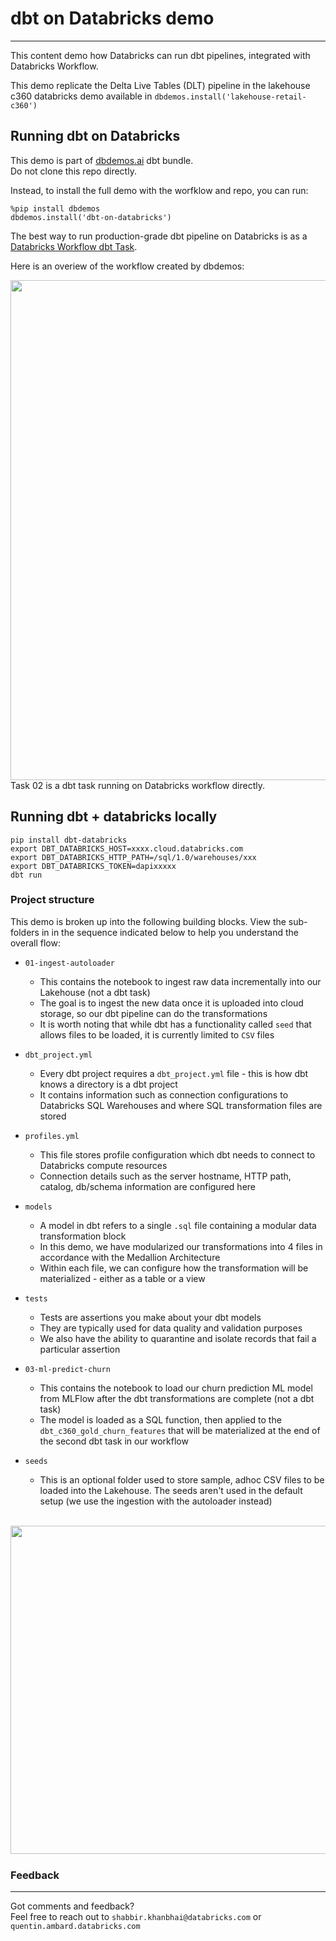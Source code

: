 # dbt on Databricks demo
---

This content demo how Databricks can run dbt pipelines, integrated with Databricks Workflow.

This demo replicate the Delta Live Tables (DLT) pipeline in the lakehouse c360 databricks demo available in `dbdemos.install('lakehouse-retail-c360')`

## Running dbt on Databricks


This demo is part of [dbdemos.ai](http://www.dbdemos.ai) dbt bundle. <br/> Do not clone this repo directly. 

Instead, to install the full demo with the worfklow and repo, you can run:

```
%pip install dbdemos
dbdemos.install('dbt-on-databricks')
```

The best way to run production-grade dbt pipeline on Databricks is as a [Databricks Workflow dbt Task](https://docs.databricks.com/workflows/jobs/how-to-use-dbt-in-workflows.html).

Here is an overiew of the workflow created by dbdemos:

<img width="800px" src="https://raw.githubusercontent.com/databricks-demos/dbdemos-resources/main/images/partners/dbt/dbt-databricks-workflow.png" /><br/>
Task 02 is a dbt task running on Databricks workflow directly.


## Running dbt + databricks locally

```
pip install dbt-databricks
export DBT_DATABRICKS_HOST=xxxx.cloud.databricks.com  
export DBT_DATABRICKS_HTTP_PATH=/sql/1.0/warehouses/xxx 
export DBT_DATABRICKS_TOKEN=dapixxxxx 
dbt run
```

### Project structure



This demo is broken up into the following building blocks. View the sub-folders in in the sequence indicated below to help you understand the overall flow:


- ```01-ingest-autoloader``` <br/>

    * This contains the notebook to ingest raw data incrementally into our Lakehouse (not a dbt task)
    * The goal is to ingest the new data once it is uploaded into cloud storage, so our dbt pipeline can do the transformations 
    * It is worth noting that while dbt has a functionality called ```seed``` that allows files to be loaded, it is currently limited to ```CSV``` files 
    
- ```dbt_project.yml```
    * Every dbt project requires a ```dbt_project.yml``` file - this is how dbt knows a directory is a dbt project
    * It contains information such as connection configurations to Databricks SQL Warehouses and where SQL transformation files are stored 

- ```profiles.yml```
    * This file stores profile configuration which dbt needs to connect to Databricks compute resources
    * Connection details such as the server hostname, HTTP path, catalog, db/schema information are configured here 
    
- ```models```
    * A model in dbt refers to a single ```.sql``` file containing a modular data transformation block 
    * In this demo, we have modularized our transformations into 4 files in accordance with the Medallion Architecture 
    * Within each file, we can configure how the transformation will be materialized - either as a table or a view

- ```tests```
    * Tests are assertions you make about your dbt models 
    * They are typically used for data quality and validation purposes
    * We also have the ability to quarantine and isolate records that fail a particular assertion
    

- ```03-ml-predict-churn```
   * This contains the notebook to load our churn prediction ML model from MLFlow after the dbt transformations are complete (not a dbt task)
   * The model is loaded as a SQL function, then applied to the ```dbt_c360_gold_churn_features``` that will be materialized at the end of the second dbt task in our workflow

- ```seeds```
    * This is an optional folder used to store sample, adhoc CSV files to be loaded into the Lakehouse. The seeds aren't used in the default setup (we use the ingestion with the autoloader instead)



<br>

<img src="https://mchanstorage2.blob.core.windows.net/mchan-images/databricksDbtHeader.png" width="525px" />

<img width="1px" src="https://www.google-analytics.com/collect?v=1&gtm=GTM-NKQ8TT7&tid=UA-163989034-1&cid=555&aip=1&t=event&ec=field_demos&ea=display&dp=%2F42_field_demos%2Ffeatures%2Fdbt%2Freadme&dt=FEATURE_DBT" />



### Feedback
---
Got comments and feedback? <br/>
Feel free to reach out to ```shabbir.khanbhai@databricks.com``` or ```quentin.ambard.databricks.com```









